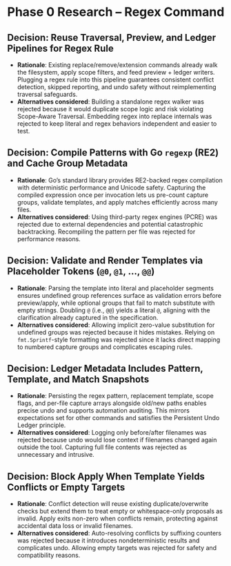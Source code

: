 # Phase 0 Research – Regex Command

## Decision: Reuse Traversal, Preview, and Ledger Pipelines for Regex Rule
- **Rationale**: Existing replace/remove/extension commands already walk the filesystem, apply scope filters, and feed preview + ledger writers. Plugging a regex rule into this pipeline guarantees consistent conflict detection, skipped reporting, and undo safety without reimplementing traversal safeguards.
- **Alternatives considered**: Building a standalone regex walker was rejected because it would duplicate scope logic and risk violating Scope-Aware Traversal. Embedding regex into replace internals was rejected to keep literal and regex behaviors independent and easier to test.

## Decision: Compile Patterns with Go `regexp` (RE2) and Cache Group Metadata
- **Rationale**: Go’s standard library provides RE2-backed regex compilation with deterministic performance and Unicode safety. Capturing the compiled expression once per invocation lets us pre-count capture groups, validate templates, and apply matches efficiently across many files.
- **Alternatives considered**: Using third-party regex engines (PCRE) was rejected due to external dependencies and potential catastrophic backtracking. Recompiling the pattern per file was rejected for performance reasons.

## Decision: Validate and Render Templates via Placeholder Tokens (`@0`, `@1`, …, `@@`)
- **Rationale**: Parsing the template into literal and placeholder segments ensures undefined group references surface as validation errors before preview/apply, while optional groups that fail to match substitute with empty strings. Doubling `@` (i.e., `@@`) yields a literal `@`, aligning with the clarification already captured in the specification.
- **Alternatives considered**: Allowing implicit zero-value substitution for undefined groups was rejected because it hides mistakes. Relying on `fmt.Sprintf`-style formatting was rejected since it lacks direct mapping to numbered capture groups and complicates escaping rules.

## Decision: Ledger Metadata Includes Pattern, Template, and Match Snapshots
- **Rationale**: Persisting the regex pattern, replacement template, scope flags, and per-file capture arrays alongside old/new paths enables precise undo and supports automation auditing. This mirrors expectations set for other commands and satisfies the Persistent Undo Ledger principle.
- **Alternatives considered**: Logging only before/after filenames was rejected because undo would lose context if filenames changed again outside the tool. Capturing full file contents was rejected as unnecessary and intrusive.

## Decision: Block Apply When Template Yields Conflicts or Empty Targets
- **Rationale**: Conflict detection will reuse existing duplicate/overwrite checks but extend them to treat empty or whitespace-only proposals as invalid. Apply exits non-zero when conflicts remain, protecting against accidental data loss or invalid filenames.
- **Alternatives considered**: Auto-resolving conflicts by suffixing counters was rejected because it introduces nondeterministic results and complicates undo. Allowing empty targets was rejected for safety and compatibility reasons.
